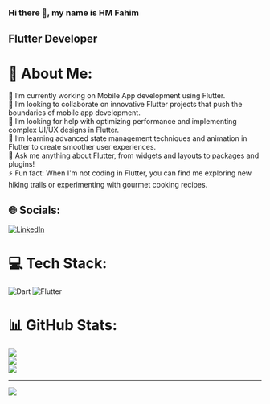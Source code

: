 ### Hi there 👋, my name is HM Fahim
## Flutter Developer

# 💫 About Me:
🔭 I’m currently working on Mobile App development using Flutter.<br>👯 I’m looking to collaborate on innovative Flutter projects that push the boundaries of mobile app development.<br>🤝 I’m looking for help with optimizing performance and implementing complex UI/UX designs in Flutter.<br>🌱 I’m learning advanced state management techniques and animation in Flutter to create smoother user experiences.<br>💬 Ask me anything about Flutter, from widgets and layouts to packages and plugins!<br>⚡ Fun fact: When I'm not coding in Flutter, you can find me exploring new hiking trails or experimenting with gourmet cooking recipes.


## 🌐 Socials:
[![LinkedIn](https://img.shields.io/badge/LinkedIn-%230077B5.svg?logo=linkedin&logoColor=white)](https://linkedin.com/in/hm-fahim) 

# 💻 Tech Stack:
![Dart](https://img.shields.io/badge/dart-%230175C2.svg?style=for-the-badge&logo=dart&logoColor=white) ![Flutter](https://img.shields.io/badge/Flutter-%2302569B.svg?style=for-the-badge&logo=Flutter&logoColor=white)
# 📊 GitHub Stats:
![](https://github-readme-stats.vercel.app/api?username=fahim165685&theme=dark&hide_border=false&include_all_commits=false&count_private=true)<br/>
![](https://github-readme-streak-stats.herokuapp.com/?user=fahim165685&theme=dark&hide_border=false)<br/>
![](https://github-readme-stats.vercel.app/api/top-langs/?username=fahim165685&theme=dark&hide_border=false&include_all_commits=false&count_private=true&layout=compact)

---
[![](https://visitcount.itsvg.in/api?id=fahim165685&icon=0&color=0)](https://visitcount.itsvg.in)

<!-- Proudly created with GPRM ( https://gprm.itsvg.in ) -->
